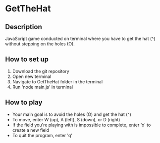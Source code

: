 # GetTheHat

## Description
JavaScript game conducted on terminal where you have to get the hat (^) without stepping on the holes (O).

## How to set up
1. Download the git repository
2. Open new terminal
3. Navigate to GetTheHat folder in the terminal
4. Run 'node main.js' in terminal

## How to play
- Your main goal is to avoid the holes (O) and get the hat (^)
- To move, enter W (up), A (left), S (down), or D (right)
- If the field you're playing with is impossible to complete, enter 'x' to create a new field
- To quit the program, enter 'q'
